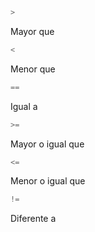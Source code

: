 
```python
>
```

Mayor que

```python
<
```

Menor que

```python
==
```

Igual a

```python
>=
```

Mayor o igual que

```python
<=
```

Menor o igual que

```python
!=
```

Diferente a